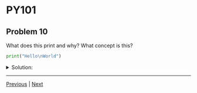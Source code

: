 # PY101
## Problem 10

What does this print and why? What concept is this?

```python
print("Hello\nWorld")
```

<details>
<summary>Solution:</summary>

This demonstrates the escape character `\n`. This will `print` the string `"Hello"` and then create a new line and `print` `"World"`.

</details>

---

[Previous](09.md) | [Next](11.md)
